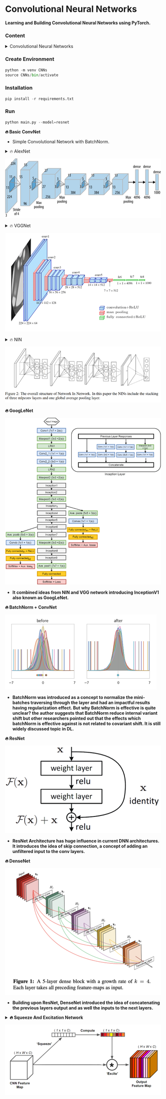 # Convolutional Neural Networks

**Learning and Building Convolutional Neural Networks using PyTorch.**

### Content

<details>
  <summary> Convolutional Neural Networks</summary>
      🔥 Basic ConvNet
      <br>
      🔥 AlexNet
      <br>
      🔥 VGGNet
      <br>
      🔥 NIN
      <br>
      🔥 GoogLeNet
      <br>
      🔥 BatchNorm + ConvNet
      <br>
      🔥 ResNet
      <br>
      🔥 DenseNet
      <br>
      🔥 Squeeze and Excitation Network
      <br>
      🚀 EfficientNet Network
      <br>
      🚀 MLPMixer Network
      <br>
</details>

### Create Environment
```python
python -m venv CNNs 
source CNNs/bin/activate 
```

### Installation
```python
pip install -r requirements.txt
```

### Run
```python
python main.py --model=resnet
```

**🔥 Basic ConvNet**

  - Simple Convolutional Network with BatchNorm.

<details>
  <summary>🔥 AlexNet</summary>
<p>
Before AlexNet, SIFT(scale-invariant feature transform), SURF or HOG were some of the hand tuned feature extractors for Computer Vision.

  In AlexNet, Interestingly in the lowest layers of the network, the model learned feature extractors that resembled some traditional filters.
Higher layers in the network might build upon these representations to represent larger structures, like eyes, noses, blades of grass, and so on.
Even higher layers might represent whole objects like people, airplanes, dogs, or frisbees. Ultimately, the final hidden state learns a compact
representation of the image that summarizes its contents such that data belonging to different categories can be easily separated.
Challenges perceived before AlexNet:

  Computational Power:

  Due to the limited memory in early GPUs, the original AlexNet used a dual data stream design, so that each of their two GPUs could be responsible
for storing and computing only its half of the model. Fortunately, GPU memory is comparatively abundant now, so we rarely need to break up models
across GPUs these days.

  Data Availability:

  ImageNet was released during this period by researchers under Fei-Fei Li with 1 million images, 1000 images per class with total of 1000 class.

  Note:
    Instead of using ImageNet, I am using MNIST and resizing the image to 224 x 224 dimension to make it justify with the AlexNet architecture.
</p>
</details>

![AlexNet Block](Images/alexnet.png)

<details>
  <summary>🔥 VGGNet</summary>
  
  <p>VGGNet brings in the idea of buliding a block of network like a template unlike previous CNN architecture 
    where the network is built layer by layer with increasing complexity.
  
  VGG network helps researchers think in terms of block of network. A typical network of convolution would 
require following steps
  
* Conv with padding for maintaining resolution.
* Activation Function
* Pooling for spatial downsampling
  
Note: I don't recommend running this until you have GPU, the number of parameters is increased by huge number compared
to AlexNet.
  
Changes made for faster convergence and which deviates from VGG Net is learning rate is changed to 0.05 and reduce the
number channels by 1/4th.
  
Check out the loss with these changes, since lr is high compared to typical values, the loss moves drastically and then
converges. Without Xavier's Weight Initialization, the model performs poorly.

Why VGG is slower than AlexNet?

  One reason is that AlexNet uses (11x11 with a stride of 4), while VGG uses very small receptive fields (3x3 with a
stride of 1) which makes it slower to move over the image and overall the parameters are 3 times the AlexNet.
This architecture is VGG-11.
  </p>
</details>
  
![VGGNet Block](Images/vggnet.png)
<details>
  <summary>🔥 NIN</summary>
  NIN - Network In Network
<p>
  <strong>Network In Network introduced one of the key concept in deep neural network of dimension downsampling/upsampling using 1x1Conv layer.
  It applies MLP on the channels for each pixel separately.<strong>

  The idea behind NiN is to apply a fully-connected layer at each pixel location (for each height and width). 
If we tie the weights across each spatial location, we could think of this as a 1×1 convolutional layer 
or as a fully-connected layer acting independently on each pixel location. Another way to view this is to think
of each element in the spatial dimension (height and width) as equivalent to an example and a channel as equivalent
to a feature.

  NIN introduces the 1x1 Convolution. Smaller batch size results in better performance even though it is slow.
  </p>
</details>
  
![NIN Block](Images/nin.png)

**🔥 GoogLeNet**

  ![GoogLeNet Block](Images/googlenet.png)

  - It combined ideas from NIN and VGG network introducing InceptionV1 also known as GoogLeNet. 

**🔥 BatchNorm + ConvNet**

  ![BatchNorm Block](Images/batchnorm.png)

  - BatchNorm was introduced as a concept to **normalize the mini-batches traversing through the layer** and had an impactful results having **regularization** effect. But why BatchNorm is effective is quite unclear? the author suggests that BatchNorm reduce internal variant shift but other researchers  pointed out that the effects which batchNorm is effective against is not related to covariant shift. It is still widely discussed topic in DL.

**🔥 ResNet**

  ![ResNet Block](Images/resnet.png)

  - ResNet Architecture has huge influence in current DNN architectures. It introduces the idea of **skip connection**, a concept of **adding** an unfiltered input to the conv layers.

**🔥 DenseNet**

  ![DenseNet Block](Images/Densenet.png)

  - Building upon ResNet, DenseNet introduced the idea of **concatenating** the previous layers output and as well the inputs to the next layers.

<details>
<summary>🔥 Squeeze And Excitation Network</summary>
<p>
A typical convolution network has kernels running through image channels and combining
the feature maps generated per channel. For each channel, we'll have separate kernel which
learns the weights through backpropagation.
  
The idea is to understand the interdependencies between channels of the images by explicitly
modeling on it and hence to make the network sensitive to informative features which is further
exploited in the next set of transformation.

  * Squeeze(Global Information Embedding) operation converts feature maps into single value per channel.
  * Excitation(Adaptive Recalibration) operation converts this single value into per-channel weight.

  Squeeze turns (C x H x W) into (C x 1 x 1) using Global Average Pooling.
  
  Excitation turns (C x 1 x 1) into (C x H x W) channel weights using 2 FC layer with activation function
  inbetween, then which is expanded as same size as input.

  Rescale the output from excitation operation into feature maps as earlier.

  Based on the depth of the network, the role played by SE operation is differs. At early layers,
it excites shared low level representation irrespective of the classes. But in later stage, SE 
network responds differently based input class.
SE Block is simple and is added with existing CNN architecture to enhance the performance like 
ResNet or Inception V1 etc.

  Reference: https://amaarora.github.io/2020/07/24/SeNet.html
</p>
</details>

![SENet Block](Images/senet.png)
